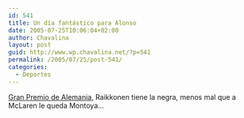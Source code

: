 ```yaml
---
id: 541
title: Un día fantástico para Alonso
date: 2005-07-25T10:06:04+02:00
author: Chavalina
layout: post
guid: http://www.wp.chavalina.net/?p=541
permalink: /2005/07/25/post-541/
categories:
  - Deportes
---
```

<a href="http://www.formulamania.com/news/comentar.php?idpost=506" target="_blank">Gran Premio de Alemania</a>, Raikkonen tiene la negra, menos mal que a McLaren le queda Montoya&#8230;